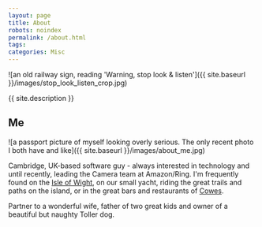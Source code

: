 ```yaml
---
layout: page
title: About
robots: noindex
permalink: /about.html
tags: 
categories: Misc
---
```



![an old railway sign, reading 'Warning, stop look & listen']({{ site.baseurl }}/images/stop_look_listen_crop.jpg)

{{ site.description }}

<h2>Me</h2>

![a passport picture of myself looking overly serious. The only recent photo I both have and like]({{ site.baseurl }}/images/about_me.jpg)

Cambridge, UK-based software guy - always interested in technology and until recently, leading the Camera team at Amazon/Ring. I'm frequently found on the <a href="https://en.wikipedia.org/wiki/Isle_of_Wight">Isle of Wight</a>, on our small yacht, riding the great trails and paths on the island, or in the great bars and restaurants of <a href="https://en.wikipedia.org/wiki/Cowes">Cowes</a>.

Partner to a wonderful wife, father of two great kids and owner of a beautiful but naughty Toller dog. 




 
